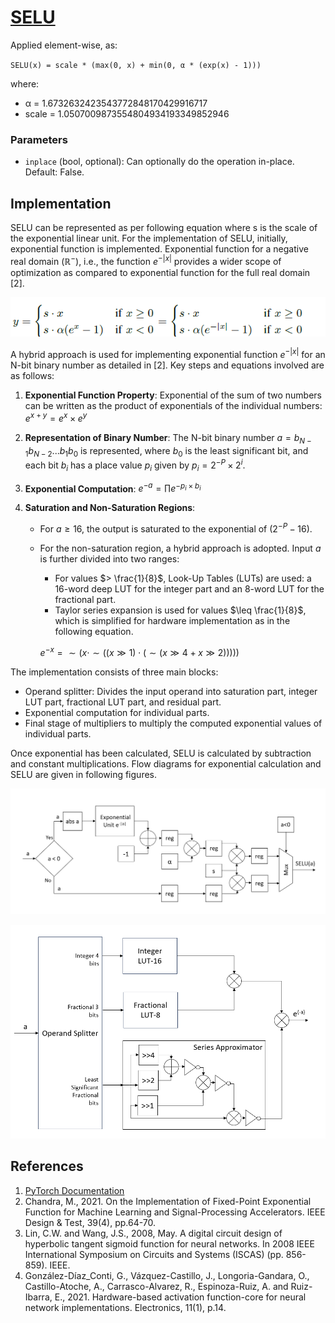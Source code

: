 # [SELU](https://pytorch.org/docs/stable/generated/torch.nn.SELU.html)

Applied element-wise, as:

`SELU(x) = scale * (max(0, x) + min(0, α * (exp(x) - 1)))`

where:
- α = 1.6732632423543772848170429916717
- scale = 1.0507009873554804934193349852946

### Parameters

- `inplace` (bool, optional): Can optionally do the operation in-place. Default: False.

## Implementation

SELU can be represented as per following equation where s is the scale of the exponential linear unit. For the implementation of SELU, initially, exponential function is implemented. Exponential function for a negative real domain ($\mathbb{R}^-$), i.e., the function $e^{-|x|}$ provides a wider scope of optimization as compared to exponential function for the full real domain [2].

<!-- <div align="center">
<img src="images/eqn1.png" alt="Implemented Model" width="400" height="50">
</div> -->

![MAC](https://raw.githubusercontent.com/DeepWok/mase/main/machop/sphinx_docs/source/imgs/hardware/activations/eqn1.png)

A hybrid approach is used for implementing exponential function $e^{-|x|}$ for an N-bit binary number as detailed in [2]. Key steps and equations involved are as follows:

1. **Exponential Function Property**:
  Exponential of the sum of two numbers can be written as the product of exponentials of the individual numbers: 
  $e^{x+y} = e^x \times e^y$

2. **Representation of Binary Number**:
  The N-bit binary number $a = b_{N-1}b_{N-2}...b_1b_0$ is represented, where $b_0$ is the least significant bit, and each bit $b_i$ has a place value $p_i$ given by $p_i = 2^{-P} \times 2^i$.
  
3. **Exponential Computation**:
    $e^{-a} = \prod e^{-p_i \times b_i}$

4. **Saturation and Non-Saturation Regions**:
   - For $a \geq 16$, the output is saturated to the exponential of $(2^{-P}-16)$.
   - For the non-saturation region, a hybrid approach is adopted. Input $a$ is further divided into two ranges:
     - For values $> \frac{1}{8}$, Look-Up Tables (LUTs) are used: a 16-word deep LUT for the integer part and an 8-word LUT for the fractional part.
     - Taylor series expansion is used for values $\leq \frac{1}{8}$, which is simplified for hardware implementation as in the following equation.
    
      $e^{-x} = \sim(x \cdot \sim((x \gg 1) \cdot (\sim(x \gg 4 + x \gg 2)))))$

The implementation consists of three main blocks:
- Operand splitter: Divides the input operand into saturation part, integer LUT part, fractional LUT part, and residual part.
- Exponential computation for individual parts.
- Final stage of multipliers to multiply the computed exponential values of individual parts.

Once exponential has been calculated, SELU is calculated by subtraction and constant multiplications. Flow diagrams for exponential calculation and SELU are given in following figures.

<!-- <div align="center">
<img src="images/selu_fd.png" alt="Implemented Model" width="450" height="300">
 <p>High-Level Flow Diagram of SELU AF</p>
</div> -->

![MAC](https://raw.githubusercontent.com/DeepWok/mase/main/machop/sphinx_docs/source/imgs/hardware/activations/selu_fd.png)

<!-- <div align="center">
<img src="images/exp_fd.png" alt="Implemented Model" width="450" height="350">
 <p>High-Level Flow Diagram of Exponential Unit</p>
</div> -->

![MAC](https://raw.githubusercontent.com/DeepWok/mase/main/machop/sphinx_docs/source/imgs/hardware/activations/exp_fd.png)

## References

1. [PyTorch Documentation](https://pytorch.org/docs/stable/index.html)
4. Chandra, M., 2021. On the Implementation of Fixed-Point Exponential Function for Machine Learning and Signal-Processing Accelerators. IEEE Design & Test, 39(4), pp.64-70.
5. Lin, C.W. and Wang, J.S., 2008, May. A digital circuit design of hyperbolic tangent sigmoid function for neural networks. In 2008 IEEE International Symposium on Circuits and Systems (ISCAS) (pp. 856-859). IEEE.
6. González-Díaz_Conti, G., Vázquez-Castillo, J., Longoria-Gandara, O., Castillo-Atoche, A., Carrasco-Alvarez, R., Espinoza-Ruiz, A. and Ruiz-Ibarra, E., 2021. Hardware-based activation function-core for neural network implementations. Electronics, 11(1), p.14.